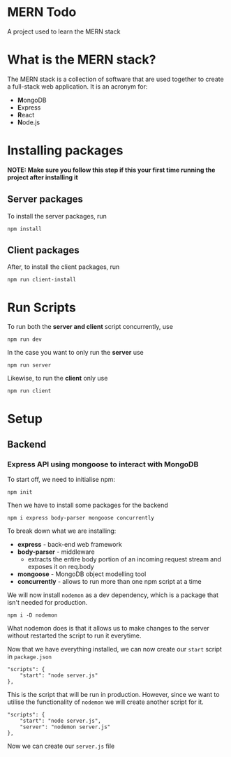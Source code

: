 # MERN Todo
A project used to learn the MERN stack

# What is the MERN stack?
The MERN stack is a collection of software that are used together to create a full-stack web application. It is an acronym for:
* **M**ongoDB
* **E**xpress
* **R**eact
* **N**ode.js

# Installing packages

**NOTE: Make sure you follow this step if this your first time running the project after installing it**

## Server packages

To install the server packages, run

```
npm install
```

## Client packages

After, to install the client packages, run

```
npm run client-install
```

# Run Scripts

To run both the **server and client** script concurrently, use
```
npm run dev
```

In the case you want to only run the **server** use
```
npm run server
```

Likewise, to run the **client** only use
```
npm run client
```

# Setup

## Backend
### Express API using mongoose to interact with MongoDB
To start off, we need to initialise npm:
```
npm init
```
Then we have to install some packages for the backend
```
npm i express body-parser mongoose concurrently
```
To break down what we are installing:
* **express** - back-end web framework
* **body-parser** - middleware
  * extracts the entire body portion of an incoming request stream and exposes it on req.body
* **mongoose** - MongoDB object modelling tool
* **concurrently** - allows to run more than one npm script at a time

We will now install `nodemon` as a dev dependency, which is a package that isn't needed for production.

```
npm i -D nodemon
```
What nodemon does is that it allows us to make changes to the server without restarted the script to run it everytime.

Now that we have everything installed, we can now create our `start` script in `package.json`

```
"scripts": {
    "start": "node server.js"
},
```
This is the script that will be run in production. However, since we want to utilise the functionality of `nodemon` we will create another script for it.

```
"scripts": {
    "start": "node server.js",
    "server": "nodemon server.js"
},
```

Now we can create our `server.js` file
